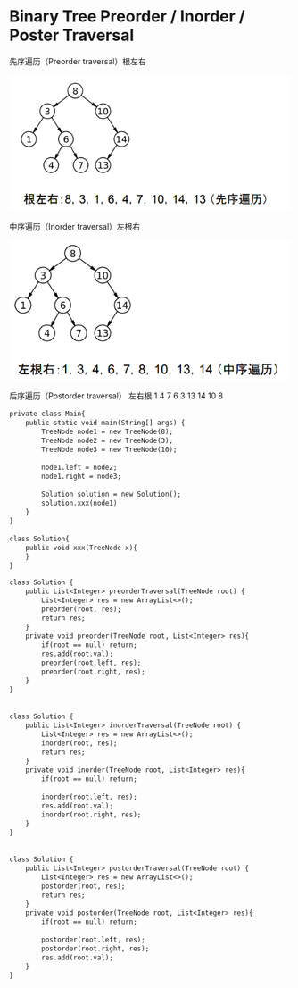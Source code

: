 # Binary Tree Preorder / Inorder / Poster Traversal

先序遍历（Preorder traversal）根左右

<img src="../../.gitbook/assets/image (9) (1).png" alt="" data-size="original">

中序遍历（Inorder traversal）左根右

![](<../../.gitbook/assets/image (8) (1) (1).png>)

后序遍历（Postorder traversal） 左右根 1 4 7 6 3 13 14 10 8

```
private class Main{
    public static void main(String[] args) {
        TreeNode node1 = new TreeNode(8);
        TreeNode node2 = new TreeNode(3);
        TreeNode node3 = new TreeNode(10);
        
        node1.left = node2;
        node1.right = node3;
        
        Solution solution = new Solution();
        solution.xxx(node1)
    }
}

class Solution{
    public void xxx(TreeNode x){
    }
}
```



```
class Solution {
    public List<Integer> preorderTraversal(TreeNode root) {
        List<Integer> res = new ArrayList<>();
        preorder(root, res);
        return res;
    }
    private void preorder(TreeNode root, List<Integer> res){
        if(root == null) return;
        res.add(root.val);
        preorder(root.left, res);
        preorder(root.right, res);
    }
}


class Solution {
    public List<Integer> inorderTraversal(TreeNode root) {
        List<Integer> res = new ArrayList<>();
        inorder(root, res);
        return res;
    }
    private void inorder(TreeNode root, List<Integer> res){
        if(root == null) return;
        
        inorder(root.left, res);
        res.add(root.val);
        inorder(root.right, res);
    }
}


class Solution {
    public List<Integer> postorderTraversal(TreeNode root) {
        List<Integer> res = new ArrayList<>();
        postorder(root, res);
        return res;
    }
    private void postorder(TreeNode root, List<Integer> res){
        if(root == null) return;
        
        postorder(root.left, res);
        postorder(root.right, res);
        res.add(root.val);
    }
}
```
